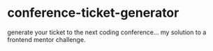 # conference-ticket-generator
generate your ticket to the next coding conference... my solution to a frontend mentor challenge.
